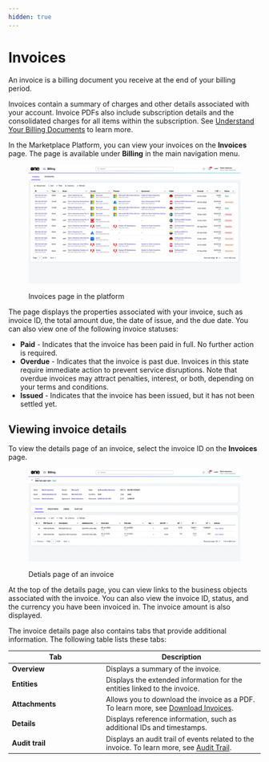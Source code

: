 ```yaml
---
hidden: true
---
```


# Invoices

An invoice is a billing document you receive at the end of your billing period.&#x20;

Invoices contain a summary of charges and other details associated with your account. Invoice PDFs also include subscription details and the consolidated charges for all items within the subscription. See [Understand Your Billing Documents](../understand-your-billing-documents.md) to learn more.

In the Marketplace Platform, you can view your invoices on the **Invoices** page. The page is available under **Billing** in the main navigation menu.

<figure><img src="../../../../.gitbook/assets/invoices_page.png" alt=""><figcaption><p>Invoices page in the platform</p></figcaption></figure>

The page displays the properties associated with your invoice, such as invoice ID, the total amount due, the date of issue, and the due date. You can also view one of the following invoice statuses:&#x20;

* **Paid** - Indicates that the invoice has been paid in full. No further action is required.
* **Overdue** - Indicates that the invoice is past due. Invoices in this state require immediate action to prevent service disruptions. Note that overdue invoices may attract penalties, interest, or both, depending on your terms and conditions.
* **Issued** - Indicates that the invoice has been issued, but it has not been settled yet.

## Viewing invoice details <a href="#subscription-details" id="subscription-details"></a>

To view the details page of an invoice, select the invoice ID on the **Invoices** page.&#x20;

<figure><img src="../../../../.gitbook/assets/invoice_details_page.png" alt=""><figcaption><p>Detials page of an invoice</p></figcaption></figure>

At the top of the details page, you can view links to the business objects associated with the invoice. You can also view the invoice ID, status, and the currency you have been invoiced in. The invoice amount is also displayed.

The invoice details page also contains tabs that provide additional information. The following table lists these tabs:

<table><thead><tr><th width="174">Tab</th><th>Description</th></tr></thead><tbody><tr><td><strong>Overview</strong></td><td>Displays a summary of the invoice.</td></tr><tr><td><strong>Entities</strong></td><td>Displays the extended information for the entities linked to the invoice.</td></tr><tr><td><strong>Attachments</strong> </td><td>Allows you to download the invoice as a PDF. To learn more, see <a href="download-invoices.md">Download Invoices</a>.</td></tr><tr><td><strong>Details</strong> </td><td>Displays reference information, such as additional IDs and timestamps.</td></tr><tr><td><strong>Audit trail</strong></td><td>Displays an audit trail of events related to the invoice. To learn more, see <a href="../../../settings/audit-trail.md">Audit Trail</a>.</td></tr></tbody></table>
